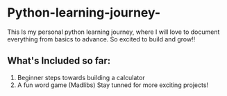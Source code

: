 # Python-learning-journey-
This Is my personal python learning journey, where I will love to document everything from basics to advance. So excited to build and grow!! 

## What's Included so far:
1. Beginner steps towards building a calculator
2. A fun word game (Madlibs)
   Stay tunned for more exciting projects!
